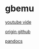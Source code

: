 # gbemu

[youtube vide](https://www.youtube.com/watch?v=e87qKixKFME&list=PLVxiWMqQvhg_yk4qy2cSC3457wZJga_e5)

[origin github](https://github.com/rockytriton/LLD_gbemu)

[pandocs](https://gbdev.io/pandocs)
